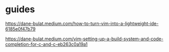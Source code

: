 # guides

https://dane-bulat.medium.com/how-to-turn-vim-into-a-lightweight-ide-6185e0f47b79

https://dane-bulat.medium.com/vim-setting-up-a-build-system-and-code-completion-for-c-and-c-eb263c0a19a1
